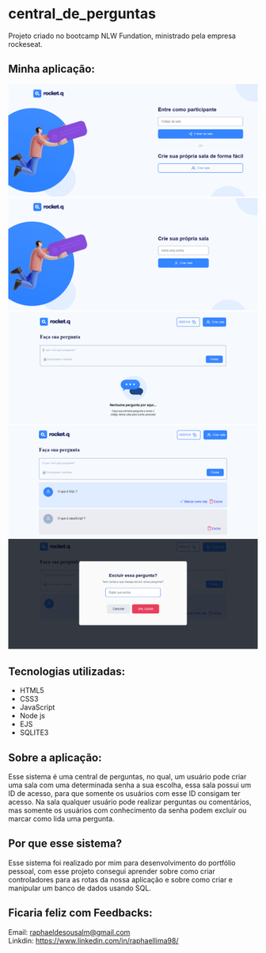 # central_de_perguntas
Projeto criado no bootcamp NLW Fundation, ministrado pela empresa rockeseat.

## Minha aplicação:

<img src="./public/screenshots/cap1.PNG" />
<img src="./public/screenshots/ca2.PNG" />
<img src="./public/screenshots/cap3.PNG" />
<img src="./public/screenshots/cap4.PNG" />
<img src="./public/screenshots/cap5.PNG" />

## Tecnologias utilizadas:
<ul>
  <li>HTML5</li>
  <li>CSS3</li>
  <li>JavaScript</li>
  <li>Node js</li>
   <li>EJS</li>
  <li>SQLITE3</li>
</ul>

## Sobre a aplicação:

Esse sistema é uma central de perguntas, no qual, um usuário pode criar uma sala com uma determinada senha a sua escolha, essa sala possui um ID de acesso, 
para que somente os usuários com esse ID consigam ter acesso. Na sala qualquer usuário pode realizar perguntas ou comentários, mas somente os usuários 
com conhecimento da senha podem excluir ou  marcar como lida uma pergunta.

## Por que esse sistema?

Esse sistema foi realizado por mim para desenvolvimento do portfólio pessoal, com esse projeto consegui aprender sobre como criar controladores para as rotas
da nossa aplicação e sobre como criar e manipular um banco de dados usando SQL.

## Ficaria feliz com Feedbacks:

Email: raphaeldesousalm@gmail.com <br>
Linkdin: https://www.linkedin.com/in/raphaellima98/

